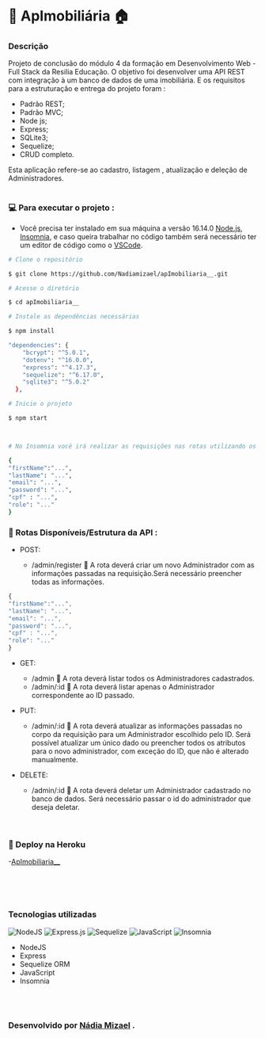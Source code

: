 # 🏡 ApImobiliária 🏠

### Descrição

Projeto de conclusão do módulo 4 da formação em Desenvolvimento Web - Full Stack da Resilia Educação.
O objetivo foi desenvolver uma API REST com integração à um banco de dados de uma imobiliária.
E os requisitos para a estruturação e entrega do projeto foram :

- Padrão REST;
- Padrão MVC;
- Node js;
- Express;
- SQLite3;
- Sequelize;
- CRUD completo.

Esta aplicação refere-se ao cadastro, listagem , atualização e deleção de Administradores.
</br>
</br>

### 💻 Para executar o projeto :

- Você precisa ter instalado em sua máquina a versão 16.14.0 [Node.js](https://nodejs.org/en/), [Insomnia](https://insomnia.rest/download), e caso queira trabalhar no código também será necessário ter um editor de código como o [VSCode](https://code.visualstudio.com/).

```bash
# Clone o repositório

$ git clone https://github.com/Nadiamizael/apImobiliaria__.git

# Acesse o diretório

$ cd apImobiliaria__

# Instale as dependências necessárias

$ npm install

"dependencies": {
    "bcrypt": "^5.0.1",
    "dotenv": "^16.0.0",
    "express": "^4.17.3",
    "sequelize": "^6.17.0",
    "sqlite3": "^5.0.2"
  },

# Inicie o projeto

$ npm start



# No Insomnia você irá realizar as requisições nas rotas utilizando os seguunter parâmetros:

{
"firstName":"...",
"lastName": "...",
"email": "...",
"password": "...",
"cpf" : "...",
"role": "..."
}


```

### 🔎 Rotas Disponíveis/Estrutura da API :

- POST:

  - /admin/register 📌 A rota deverá criar um novo Administrador com as informações passadas na requisição.Será necessário preencher todas as informações.

```js
{
"firstName":"...",
"lastName": "...",
"email": "...",
"password": "...",
"cpf" : "...",
"role": "..."
}
```

- GET:

  - /admin 📌 A rota deverá listar todos os Administradores cadastrados.
  - /admin/:id 📌 A rota deverá listar apenas o Administrador correspondente ao ID passado.

- PUT:

  - /admin/:id 📌 A rota deverá atualizar as informações passadas no corpo da requisição para um Administrador escolhido pelo ID. Será possível atualizar um único dado ou preencher todos os atributos para o novo administrador, com exceção do ID, que não é alterado manualmente.

- DELETE:

  - /admin/:id 📌 A rota deverá deletar um Administrador cadastrado no banco de dados. Será necessário passar o id do administrador que deseja deletar.

  </br>
  </br>

### 🔗 Deploy na Heroku

-[ApImobiliaria\_\_](https://apimobiliaria-mod4.herokuapp.com/admin)

</br>
</br>
</br>

### Tecnologias utilizadas

![NodeJS](https://img.shields.io/badge/node.js-6DA55F?style=for-the-badge&logo=node.js&logoColor=white)
![Express.js](https://img.shields.io/badge/express.js-%23404d59.svg?style=for-the-badge&logo=express&logoColor=%2361DAFB)
![Sequelize](https://img.shields.io/badge/Sequelize-52B0E7?style=for-the-badge&logo=Sequelize&logoColor=white)
![JavaScript](https://img.shields.io/badge/javascript-%23323330.svg?style=for-the-badge&logo=javascript&logoColor=%23F7DF1E)
![Insomnia](https://img.shields.io/badge/Insomnia-black?style=for-the-badge&logo=insomnia&logoColor=5849BE)

- NodeJS
- Express
- Sequelize ORM
- JavaScript
- Insomnia

</br>
</br>

### **Desenvolvido por <a href="https://www.linkedin.com/in/nadiamizael/">Nádia Mizael</a> .**

```

```
